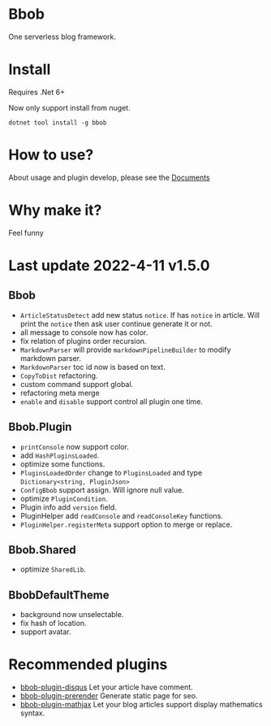 # Bbob
One serverless blog framework.

# Install
Requires .Net 6+

Now only support install from nuget.
```
dotnet tool install -g bbob
```

# How to use?
About usage and plugin develop, please see the [Documents](https://reknij.github.io/Bbob.Doc/)

# Why make it?
Feel funny

# Last update 2022-4-11 v1.5.0
## Bbob
- `ArticleStatusDetect` add new status `notice`. If has `notice` in article. Will print the `notice` then ask user continue generate it or not.
- all message to console now has color.
- fix relation of plugins order recursion.
- `MarkdownParser` will provide `markdownPipelineBuilder` to modify markdown parser.
- `MarkdownParser` toc id now is based on text.
- `CopyToDist` refactoring.
- custom command support global.
- refactoring meta merge
- `enable` and `disable` support control all plugin one time.

## Bbob.Plugin
- `printConsole` now support color.
- add `HashPluginsLoaded`.
- optimize some functions.
- `PluginsLoadedOrder` change to `PluginsLoaded` and type `Dictionary<string, PluginJson>`
- `ConfigBbob` support assign. Will ignore null value.
- optimize `PluginCondition`.
- Plugin info add `version` field.
- PluginHelper add `readConsole` and `readConsoleKey` functions.
- `PluginHelper.registerMeta` support option to merge or replace.

## Bbob.Shared
- optimize `SharedLib`.

## BbobDefaultTheme
- background now unselectable.
- fix hash of location.
- support avatar.

# Recommended plugins
- [bbob-plugin-disqus](https://github.com/Reknij/bbob-plugin-disqus) Let your article have comment.
- [bbob-plugin-prerender](https://github.com/Reknij/bbob-plugin-prerender) Generate static page for seo.
- [bbob-plugin-mathjax](https://github.com/Reknij/bbob-plugin-mathjax) Let your blog articles support display mathematics syntax.
